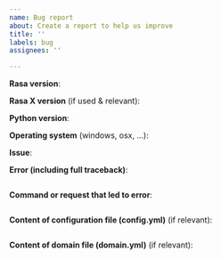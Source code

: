 ```yaml
---
name: Bug report
about: Create a report to help us improve
title: ''
labels: bug
assignees: ''

---
```


<!-- THIS INFORMATION IS MANDATORY - YOUR ISSUE WILL BE CLOSED IF IT IS MISSING. If you don't know your Rasa version, use `pip list | grep rasa`. 
Please format any code or console output with three ticks ``` above and below. 
If you are asking a usage question (e.g. "How do I do xyz") please post your question on https://forum.rasa.com instead -->

**Rasa version**:

**Rasa X version** (if used & relevant):

**Python version**:

**Operating system** (windows, osx, ...):

**Issue**:



**Error (including full traceback)**:
```

```

**Command or request that led to error**:
```

```

**Content of configuration file (config.yml)** (if relevant):
```yml

```

**Content of domain file (domain.yml)** (if relevant):
```yml

```
